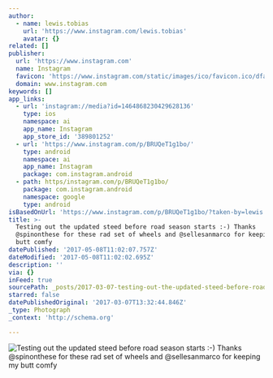 ```yaml
---
author:
  - name: lewis.tobias
    url: 'https://www.instagram.com/lewis.tobias'
    avatar: {}
related: []
publisher:
  url: 'https://www.instagram.com'
  name: Instagram
  favicon: 'https://www.instagram.com/static/images/ico/favicon.ico/dfa85bb1fd63.ico'
  domain: www.instagram.com
keywords: []
app_links:
  - url: 'instagram://media?id=1464868230429628136'
    type: ios
    namespace: ai
    app_name: Instagram
    app_store_id: '389801252'
  - url: 'https://www.instagram.com/p/BRUQeT1g1bo/'
    type: android
    namespace: ai
    app_name: Instagram
    package: com.instagram.android
  - path: https/instagram.com/p/BRUQeT1g1bo/
    package: com.instagram.android
    namespace: google
    type: android
isBasedOnUrl: 'https://www.instagram.com/p/BRUQeT1g1bo/?taken-by=lewis.tobias'
title: >-
  Testing out the updated steed before road season starts :-) Thanks
  @spinonthese for these rad set of wheels and @sellesanmarco for keeping my
  butt comfy
datePublished: '2017-05-08T11:02:07.757Z'
dateModified: '2017-05-08T11:02:02.695Z'
description: ''
via: {}
inFeed: true
sourcePath: _posts/2017-03-07-testing-out-the-updated-steed-before-road-season-starts-.md
starred: false
datePublishedOriginal: '2017-03-07T13:32:44.846Z'
_type: Photograph
_context: 'http://schema.org'

---
```

![Testing out the updated steed before road season starts :-) Thanks @spinonthese for these rad set of wheels and @sellesanmarco for keeping my butt comfy](https://scontent.cdninstagram.com/t51.2885-15/s640x640/sh0.08/e35/17125361_209402439542155_6623162440303509504_n.jpg)